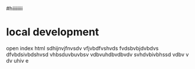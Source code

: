 #hiiiiiiii

# local development
open index html
sdhijnvjfnvsdv
vfjvbdfvshvds
fvdsbvbjdvbdvs
dfvbdsivbdshvsd
vhbsduvbuvbsv
vdbvuhdbvdbvdv
svhdvbivbhssd
vdbv v
dv  uhiv e 